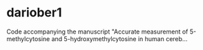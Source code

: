 # dariober1
Code accompanying the manuscript "Accurate measurement of 5-methylcytosine and 5-hydroxymethylcytosine in human cereb…
